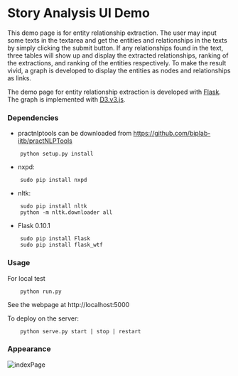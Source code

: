 Story Analysis UI Demo
=======

This demo page is for entity relationship extraction. The user may input some texts in the textarea and get 
the entities and relationships in the texts by simply clicking the submit button. If any relationships found 
in the text, three tables will show up and display the extracted relationships, ranking of the extractions, 
and ranking of the entities respectively. To make the result vivid, a graph is developed to display the 
entities as nodes and relationships as links.     

The demo page for entity relationship extraction is developed with [Flask](http://flask.pocoo.org/docs/0.12/).  
The graph is implemented with [D3.v3.js](https://d3js.org/).

### Dependencies
* practnlptools can be downloaded from https://github.com/biplab-iitb/practNLPTools
```
	python setup.py install
```
* nxpd: 	
```
	sudo pip install nxpd
```
* nltk: 	
```
	sudo pip install nltk
	python -m nltk.downloader all
```
* Flask 0.10.1 
```
	sudo pip install Flask
	sudo pip install flask_wtf
```



### Usage
For local test
```
	python run.py
```
See the webpage at http://localhost:5000

To deploy on the server:
```
	python serve.py start | stop | restart
```

### Appearance
![indexPage](https://raw.githubusercontent.com/behnam354/Story-Miner-UI/app/static/img/indexPage.jpg)
